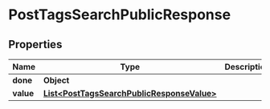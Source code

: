 
# PostTagsSearchPublicResponse

## Properties
Name | Type | Description | Notes
------------ | ------------- | ------------- | -------------
**done** | **Object** |  |  [optional]
**value** | [**List&lt;PostTagsSearchPublicResponseValue&gt;**](PostTagsSearchPublicResponseValue.md) |  |  [optional]



